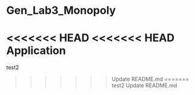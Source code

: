 # Gen_Lab3_Monopoly

<<<<<<< HEAD
<<<<<<< HEAD
Application
=======
test2
>>>>>>> Update README.md
=======
test2
>>>>>>> Update README.md
